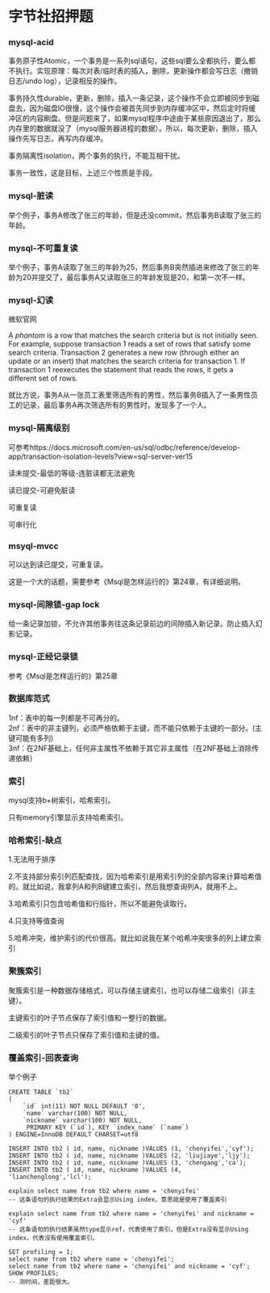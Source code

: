# 字节社招押题

### mysql-acid

事务原子性Atomic，一个事务是一系列sql语句，这些sql要么全都执行，要么都不执行。实现原理：每次对表/临时表的插入，删除，更新操作都会写日志（撤销日志/undo log），记录相反的操作。

事务持久性durable，更新，删除，插入一条记录，这个操作不会立即被同步到磁盘去，因为磁盘IO很慢，这个操作会被首先同步到内存缓冲区中，然后定时将缓冲区的内容刷盘。但是问题来了，如果mysql程序中途由于某些原因退出了，那么内存里的数据就没了（mysql服务器进程的数据）。所以，每次更新，删除，插入操作先写日志，再写内存缓冲。

事务隔离性isolation，两个事务的执行，不能互相干扰。

事务一致性，这是目标，上述三个性质是手段。



### mysql-脏读

举个例子，事务A修改了张三的年龄，但是还没commit，然后事务B读取了张三的年龄。



### mysql-不可重复读

举个例子，事务A读取了张三的年龄为25，然后事务B突然插进来修改了张三的年龄为20并提交了，最后事务A又读取张三的年龄发现是20，和第一次不一样。



### mysql-幻读

微软官网

A *phantom* is a row that matches the search criteria but is not initially seen. For example, suppose transaction 1 reads a set of rows that satisfy some search criteria. Transaction 2 generates a new row (through either an update or an insert) that matches the search criteria for transaction 1. If transaction 1 reexecutes the statement that reads the rows, it gets a different set of rows.

就比方说，事务A从一张员工表里筛选所有的男性，然后事务B插入了一条男性员工的记录，最后事务A再次筛选所有的男性时，发现多了一个人。



### mysql-隔离级别

可参考https://docs.microsoft.com/en-us/sql/odbc/reference/develop-app/transaction-isolation-levels?view=sql-server-ver15

读未提交-最低的等级-连脏读都无法避免

读已提交-可避免脏读

可重复读

可串行化



### msyql-mvcc

可以达到读已提交，可重复读。

这是一个大的话题，需要参考《Msql是怎样运行的》第24章，有详细说明。



### mysql-间隙锁-gap lock

给一条记录加锁，不允许其他事务往这条记录前边的间隙插入新记录。防止插入幻影记录。



### mysql-正经记录锁

参考《Msql是怎样运行的》第25章

### 数据库范式
1nf：表中的每一列都是不可再分的。\
2nf：表中的非主键列，必须严格依赖于主键，而不能只依赖于主键的一部分。(主键可能有多列)\
3nf：在2NF基础上，任何非主属性不依赖于其它非主属性（在2NF基础上消除传递依赖）

### 索引

mysql支持b+树索引，哈希索引。

只有memory引擎显示支持哈希索引。

 

### 哈希索引-缺点

1.无法用于排序

2.不支持部分索引列匹配查找，因为哈希索引是用索引列的全部内容来计算哈希值的。就比如说，我拿列A和列B键建立索引，然后我想查询列A，就用不上。

3.哈希索引只包含哈希值和行指针，所以不能避免读取行。

4.只支持等值查询

5.哈希冲突，维护索引的代价很高。就比如说我在某个哈希冲突很多的列上建立索引



### 聚簇索引

聚簇索引是一种数据存储格式，可以存储主键索引，也可以存储二级索引（非主键）。

主键索引的叶子节点保存了索引值和一整行的数据。

二级索引的叶子节点只保存了索引值和主键的值。



### 覆盖索引-回表查询

举个例子

```mysql
CREATE TABLE `tb2`
( 
    `id` int(11) NOT NULL DEFAULT '0', 
    `name` varchar(100) NOT NULL, 
    `nickname` varchar(100) NOT NULL, 
     PRIMARY KEY (`id`), KEY `index_name` (`name`)
) ENGINE=InnoDB DEFAULT CHARSET=utf8

INSERT INTO tb2 ( id, name, nickname )VALUES (1, 'chenyifei','cyf');
INSERT INTO tb2 ( id, name, nickname )VALUES (2, 'liujiaye','ljy');
INSERT INTO tb2 ( id, name, nickname )VALUES (3, 'chengang','ca');
INSERT INTO tb2 ( id, name, nickname )VALUES (4, 'lianchenglong','lcl');

explain select name from tb2 where name = 'chenyifei' 
-- 这条语句的执行结果的Extra会显示Using index，意思就是使用了覆盖索引

explain select name from tb2 where name = 'chenyifei' and nickname = 'cyf'
-- 这条语句的执行结果虽然type显示ref，代表使用了索引，但是Extra没有显示Using index，代表没有使用覆盖索引。

SET profiling = 1;
select name from tb2 where name = 'chenyifei';
select name from tb2 where name = 'chenyifei' and nickname = 'cyf';
SHOW PROFILES;
-- 测时间，差距很大。
```


